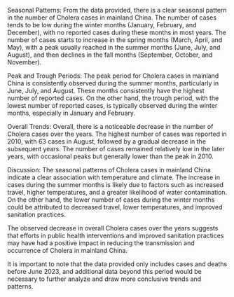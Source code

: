 Seasonal Patterns: 
From the data provided, there is a clear seasonal pattern in the number of Cholera cases in mainland China. The number of cases tends to be low during the winter months (January, February, and December), with no reported cases during these months in most years. The number of cases starts to increase in the spring months (March, April, and May), with a peak usually reached in the summer months (June, July, and August), and then declines in the fall months (September, October, and November).

Peak and Trough Periods:
The peak period for Cholera cases in mainland China is consistently observed during the summer months, particularly in June, July, and August. These months consistently have the highest number of reported cases. On the other hand, the trough period, with the lowest number of reported cases, is typically observed during the winter months, especially in January and February.

Overall Trends:
Overall, there is a noticeable decrease in the number of Cholera cases over the years. The highest number of cases was reported in 2010, with 63 cases in August, followed by a gradual decrease in the subsequent years. The number of cases remained relatively low in the later years, with occasional peaks but generally lower than the peak in 2010.

Discussion:
The seasonal patterns of Cholera cases in mainland China indicate a clear association with temperature and climate. The increase in cases during the summer months is likely due to factors such as increased travel, higher temperatures, and a greater likelihood of water contamination. On the other hand, the lower number of cases during the winter months could be attributed to decreased travel, lower temperatures, and improved sanitation practices.

The observed decrease in overall Cholera cases over the years suggests that efforts in public health interventions and improved sanitation practices may have had a positive impact in reducing the transmission and occurrence of Cholera in mainland China.

It is important to note that the data provided only includes cases and deaths before June 2023, and additional data beyond this period would be necessary to further analyze and draw more conclusive trends and patterns.
